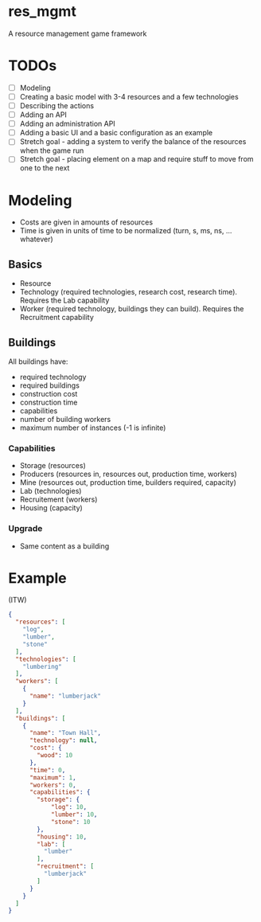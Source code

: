 # res_mgmt
A resource management game framework

# TODOs
- [ ] Modeling
- [ ] Creating a basic model with 3-4 resources and a few technologies
- [ ] Describing the actions
- [ ] Adding an API
- [ ] Adding an administration API
- [ ] Adding a basic UI and a basic configuration as an example
- [ ] Stretch goal - adding a system to verify the balance of the resources when the game run
- [ ] Stretch goal - placing element on a map and require stuff to move from one to the next

# Modeling
- Costs are given in amounts of resources
- Time is given in units of time to be normalized (turn, s, ms, ns, ... whatever)

## Basics
- Resource
- Technology (required technologies, research cost, research time). Requires the Lab capability
- Worker (required technology, buildings they can build). Requires the Recruitment capability

## Buildings

All buildings have:
- required technology
- required buildings
- construction cost
- construction time
- capabilities
- number of building workers
- maximum number of instances (-1 is infinite)

### Capabilities
- Storage (resources)
- Producers (resources in, resources out, production time, workers)
- Mine (resources out, production time, builders required, capacity)
- Lab (technologies)
- Recruitement (workers)
- Housing (capacity)

### Upgrade
- Same content as a building 

# Example
(ITW)

```json
{
  "resources": [
    "log",
    "lumber",
    "stone"
  ],
  "technologies": [
    "lumbering"
  ],
  "workers": [
    {
      "name": "lumberjack"
    }
  ],
  "buildings": [
    {
      "name": "Town Hall",
      "technology": null,
      "cost": {
        "wood": 10
      },
      "time": 0,
      "maximum": 1,
      "workers": 0,
      "capabilities": {
        "storage": {
            "log": 10,
            "lumber": 10,
            "stone": 10
        },
        "housing": 10,
        "lab": [
          "lumber"
        ],
        "recruitment": [
          "lumberjack"
        ]
      }
    }
  ]
}
```
